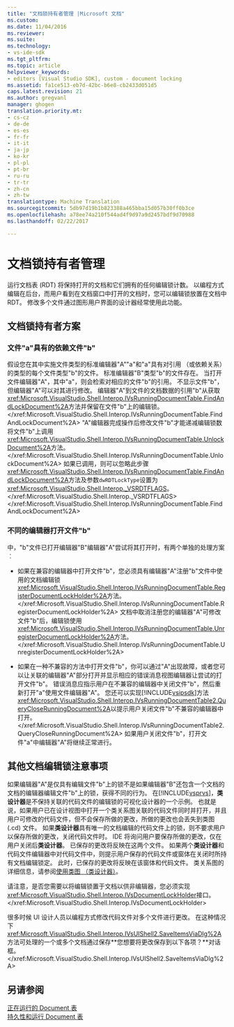 ```yaml
---
title: "文档锁持有者管理 |Microsoft 文档"
ms.custom: 
ms.date: 11/04/2016
ms.reviewer: 
ms.suite: 
ms.technology:
- vs-ide-sdk
ms.tgt_pltfrm: 
ms.topic: article
helpviewer_keywords:
- editors [Visual Studio SDK], custom - document locking
ms.assetid: fa1ce513-eb7d-42bc-b6e8-cb2433d051d5
caps.latest.revision: 21
ms.author: gregvanl
manager: ghogen
translation.priority.mt:
- cs-cz
- de-de
- es-es
- fr-fr
- it-it
- ja-jp
- ko-kr
- pl-pl
- pt-br
- ru-ru
- tr-tr
- zh-cn
- zh-tw
translationtype: Machine Translation
ms.sourcegitcommit: 5db97d19b1b823388a465bba15d057b30ff0b3ce
ms.openlocfilehash: a78ee74a210f544ad4f9d97a9d2457bdf9d70988
ms.lasthandoff: 02/22/2017

---
```

# <a name="document-lock-holder-management"></a>文档锁持有者管理
运行文档表 (RDT) 将保持打开的文档和它们拥有的任何编辑锁计数。 以编程方式编辑在后台，而用户看到在文档窗口中打开的文档时，您可以编辑锁放置在文档中 RDT。 修改多个文件通过图形用户界面的设计器经常使用此功能。  
  
## <a name="document-lock-holder-scenarios"></a>文档锁持有者方案  
  
### <a name="file-a-has-a-dependence-on-file-b"></a>文件"a"具有的依赖文件"b"  
 假设您在其中实施文件类型的标准编辑器"A""a"和"a"具有对引用 （或依赖关系） 的类型的每个文件类型"b"的文件。 标准编辑器"B"类型"b"的文件存在。 当打开文件编辑器"A"，其中"a"，则会检索对相应的文件"b"的引用。 不显示文件"b"，但编辑器"A"可以对其进行修改。 编辑器"A"到文件的文档数据的引用"b"从获取<xref:Microsoft.VisualStudio.Shell.Interop.IVsRunningDocumentTable.FindAndLockDocument%2A>方法并保留在文件"b"上的编辑锁。</xref:Microsoft.VisualStudio.Shell.Interop.IVsRunningDocumentTable.FindAndLockDocument%2A> "A"编辑器完成操作后修改文件"b"才能递减编辑锁数将文件"b"上调用<xref:Microsoft.VisualStudio.Shell.Interop.IVsRunningDocumentTable.UnlockDocument%2A>方法。</xref:Microsoft.VisualStudio.Shell.Interop.IVsRunningDocumentTable.UnlockDocument%2A> 如果已调用，则可以忽略此步骤<xref:Microsoft.VisualStudio.Shell.Interop.IVsRunningDocumentTable.FindAndLockDocument%2A>方法及参数`dwRDTLockType`设置为<xref:Microsoft.VisualStudio.Shell.Interop._VSRDTFLAGS>。</xref:Microsoft.VisualStudio.Shell.Interop._VSRDTFLAGS> </xref:Microsoft.VisualStudio.Shell.Interop.IVsRunningDocumentTable.FindAndLockDocument%2A>  
  
### <a name="file-b-is-opened-by-a-different-editor"></a>不同的编辑器打开文件"b"  
 中，"b"文件已打开编辑器"B"编辑器"A"尝试将其打开时，有两个单独的处理方案︰  
  
-   如果在兼容的编辑器中打开文件"b"，您必须具有编辑器"A"注册"b"文件中使用的文档编辑锁<xref:Microsoft.VisualStudio.Shell.Interop.IVsRunningDocumentTable.RegisterDocumentLockHolder%2A>方法。</xref:Microsoft.VisualStudio.Shell.Interop.IVsRunningDocumentTable.RegisterDocumentLockHolder%2A> 文档中取消注册您的编辑器"A"可修改文件"b"后，编辑锁使用<xref:Microsoft.VisualStudio.Shell.Interop.IVsRunningDocumentTable.UnregisterDocumentLockHolder%2A>方法。</xref:Microsoft.VisualStudio.Shell.Interop.IVsRunningDocumentTable.UnregisterDocumentLockHolder%2A>  
  
-   如果在一种不兼容的方法中打开文件"b"，你可以通过"A"出现故障，或者您可以让关联的编辑器"A"部分打开并显示相应的错误消息视图编辑器让尝试的打开文件"b"。 错误消息应指示用户在不兼容的编辑器中关闭文件"b"，然后重新打开"a"使用文件编辑器"A"。 您还可以实现[!INCLUDE[vsipsdk](../extensibility/includes/vsipsdk_md.md)]方法<xref:Microsoft.VisualStudio.Shell.Interop.IVsRunningDocumentTable2.QueryCloseRunningDocument%2A>以提示用户关闭文件"b"不兼容的编辑器中打开。</xref:Microsoft.VisualStudio.Shell.Interop.IVsRunningDocumentTable2.QueryCloseRunningDocument%2A> 如果用户关闭文件"b"，打开文件"a"中编辑器"A"将继续正常进行。  
  
## <a name="additional-document-edit-lock-considerations"></a>其他文档编辑锁注意事项  
 如果编辑器"A"是仅具有编辑文件"b"上的锁不是如果编辑器"B"还包含一个文档的文档的编辑器编辑文件"b"上的锁，获得不同的行为。 在[!INCLUDE[vsprvs](../code-quality/includes/vsprvs_md.md)]，**类设计器**是不保持关联的代码文件的编辑锁的可视化设计器的一个示例。 也就是说，如果用户已在设计视图中打开一个类关系图关联的代码文件同时并打开，并且用户可修改的代码文件，但不会保存所做的更改，所做的更改也会丢失到类图 (.cd) 文件。 如果**类设计器**具有唯一的文档编辑的代码文件上的锁，则不要求用户以保存所做的更改，关闭代码文件时。 IDE 将询问用户要保存所做的更改，仅在用户关闭后**类设计器**。 已保存的更改将反映在这两个文件。 如果两个**类设计器**和代码文件编辑器中对代码文件中，则提示用户保存的代码文件或窗体在关闭时所持有文档编辑锁定。 此时，已保存的更改将反映在该窗体和代码文件。 类关系图的详细信息，请参阅[使用类图 （类设计器）](../ide/working-with-class-diagrams-class-designer.md)。  
  
 请注意，是否您需要以将编辑锁置于文档以供非编辑器，您必须实现<xref:Microsoft.VisualStudio.Shell.Interop.IVsDocumentLockHolder>接口。</xref:Microsoft.VisualStudio.Shell.Interop.IVsDocumentLockHolder>  
  
 很多时候 UI 设计人员以编程方式修改代码文件对多个文件进行更改。 在这种情况下<xref:Microsoft.VisualStudio.Shell.Interop.IVsUIShell2.SaveItemsViaDlg%2A>方法可处理的一个或多个文档通过保存**您想要将更改保存到以下各项？**对话框。</xref:Microsoft.VisualStudio.Shell.Interop.IVsUIShell2.SaveItemsViaDlg%2A>  
  
## <a name="see-also"></a>另请参阅  
 [正在运行的 Document 表](../extensibility/internals/running-document-table.md)   
 [持久性和运行 Document 表](../extensibility/internals/persistence-and-the-running-document-table.md)
